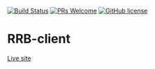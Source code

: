 [![Build Status](https://travis-ci.org/RowdyRuffBoysINC/RRB-server.svg?branch=master)](https://travis-ci.org/RowdyRuffBoysINC/RRB-server) [![PRs Welcome](https://img.shields.io/badge/PRs-welcome-brightgreen.svg?style=flat-square)](https://github.com/RowdyRuffBoysINC/RRB-client/pull/new/master) [![GitHub license](https://img.shields.io/badge/license-MIT-blue.svg?style=flat-square)](https://github.com/RowdyRuffBoysINC/RRB-client/blob/master/LICENSE)
# RRB-client
[Live site](https://pedantic-hugle-28c554.netlify.com/)
